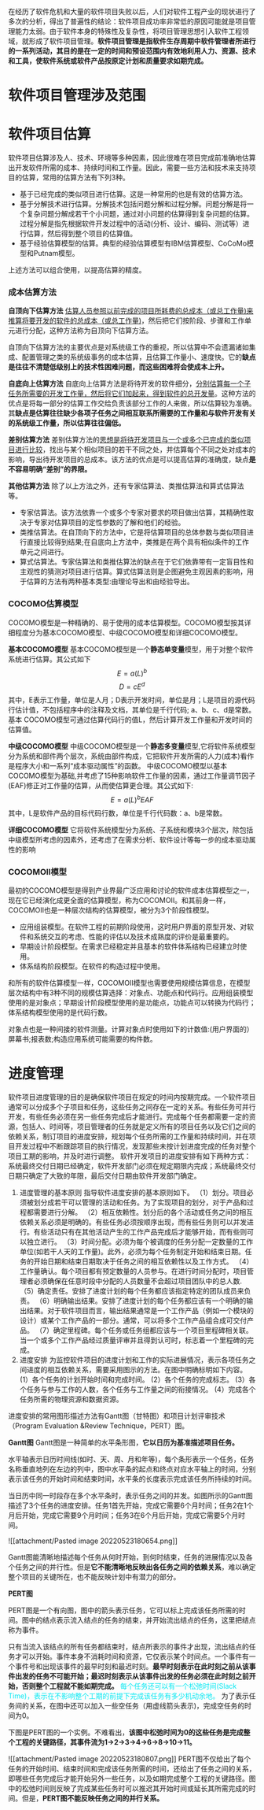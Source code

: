 
在经历了软件危机和大量的软件项目失败以后，人们对软件工程产业的现状进行了多次的分析，得出了普遍性的结论：软件项目成功率非常低的原因可能就是项目管理能力太弱。由于软件本身的特殊性及复杂性，将项目管理思想引入软件工程领域，就形成了软件项目管理。**软件项目管理是指软件生存周期中软件管理者所进行的一系列活动，其目的是在一定的时间和预设范围内有效地利用人力、资源、技术和工具，使软件系统或软件产品按原定计划和质量要求如期完成。**

# 软件项目管理涉及范围

# 软件项目估算

软件项目估算涉及人、技术、环境等多种因素，因此很难在项目完成前准确地估算出开发软件所需的成本、持续时间和工作量。因此，需要一些方法和技术来支持项目的估算，常用的估算方法有下列3种。

- 基于已经完成的类似项目进行估算。这是一种常用的也是有效的估算方法。
- 基于分解技术进行估算。分解技术包括问题分解和过程分解。问题分解是将一个复杂问题分解成若干个小问题，通过对小问题的估算得到复杂问题的估算。过程分解是指先根据软件开发过程中的活动(分析、设计、编码、测试等）进行估算，然后得到整个项目的估算值。
- 基于经验估算模型的估算。典型的经验估算模型有IBM估算模型、CoCoMo模型和Putnam模型。

上述方法可以组合使用，以提高估算的精度。

### 成本估算方法

**自顶向下估算方法**
<u>估算人员参照以前完成的项目所耗费的总成本（或总工作量)来推算将要开发的软件的总成本（或总工作量)</u>，然后把它们按阶段、步骤和工作单元进行分配，这种方法称为自顶向下估算方法。

自顶向下估算方法的主要优点是对系统级工作的重视，所以估算中不会遗漏诸如集成、配置管理之类的系统级事务的成本估算，且估算工作量小、速度快。它的**缺点是往往不清楚低级别上的技术性困难问题，而这些困难将会使成本上升。**

**自底向上估算方法**
自底向上估算方法是将待开发的软件细分，<u>分别估算每一个子任务所需要的开发工作量，然后将它们加起来，得到软件的总开发量</u>。这种方法的优点是将每一部分的估算工作交给负责该部分工作的人来做，所以估算较为准确。其**缺点是估算往往缺少各项子任务之间相互联系所需要的工作量和与软件开发有关的系统级工作量，所以估算往往偏低。**

**差别估算方法**
差别估算方法的<u>思想是将待开发项目与一个或多个已完成的类似项目进行比较</u>，找出与某个相似项目的若干不同之处，并估算每个不同之处对成本的影响，导出待开发项目的总成本。该方法的优点是可以提高估算的准确度，缺点**是不容易明确“差别”的界限。**

**其他估算方法**
除了以上方法之外，还有专家估算法、类推估算法和算式估算法等。
- 专家估算法。该方法依靠一个或多个专家对要求的项目做出估算，其精确性取决于专家对估算项目的定性参数的了解和他们的经验。
- 类推估算法。在自顶向下的方法中，它是将估算项目的总体参数与类似项目进行直接比较得到结果;在自底向上方法中，类推是在两个具有相似条件的工作单元之间进行。
- 算式估算法。专家估算法和类推估算法的缺点在于它们依靠带有一定盲目性和主观性的猜测对项目进行估算。算式估算法则是企图避免主观因素的影响，用于估算的方法有两种基本类型:由理论导出和由经验导出。

### COCOMO估算模型

COCOMO模型是一种精确的、易于使用的成本估算模型。COCOMO模型按其详细程度分为基本COCOMO模型、中级COCOMO模型和详细COCOMO模型。

**基本COCOMO模型**
基本COCOMO模型是一个**静态单变量**模型，用于对整个软件系统进行估算。其公式如下
$$E=a(L)^b$$
$$D= cE^d$$
其中，E表示工作量，单位是人月；D表示开发时间，单位是月；L是项目的源代码行估计值，不包括程序中的注释及文档，其单位是千行代码; a、b、c、d是常数。
基本 COCOMO模型可通过估算代码行的值L，然后计算开发工作量和开发时间的估算值。

**中级COCOMO模型**
中级COCOMO模型是一个**静态多变量**模型,它将软件系统模型分为系统和部件两个层次，系统由部件构成，它把软件开发所需的人力(成本)看作是程序大小和一系列“成本驱动属性”的函数。
中级COCOMO模型以基本COCOMO模型为基础,并考虑了15种影响软件工作量的因素，通过工作量调节因子(EAF)修正对工作量的估算，从而使估算更合理。其公式如下:
$$E= a(L)^bEAF$$
其中，L是软件产品的目标代码行数，单位是千行代码数：a、b是常数。

**详细COCOMO模型**
它将软件系统模型分为系统、子系统和模块3个层次，除包括中级模型所考虑的因素外，还考虑了在需求分析、软件设计等每一步的成本驱动属性的影响

### COCOMOII模型

最初的COCOMO模型是得到产业界最广泛应用和讨论的软件成本估算模型之一，现在它已经演化成更全面的估算模型，称为COCOMOII。和其前身一样，COCOMOII也是一种层次结构的估算模型，被分为3个阶段性模型。

- 应用组装模型。在软件工程的前期阶段使用，这时用户界面的原型开发、对软件和系统交互的考虑、性能的评估以及技术成熟度的评价是最重要的。
- 早期设计阶段模型。在需求已经稳定并且基本的软件体系结构已经建立时使用。
- 体系结构阶段模型。在软件的构造过程中使用。

和所有的软件估算模型一样，COCOMOII模型也需要使用规模估算信息，在模型层次结构中有3种不同的规模估算选择：对象点、功能点和代码行。应用组装模型使用的是对象点；早期设计阶段模型使用的是功能点，功能点可以转换为代码行；体系结构模型使用的是代码行数。

对象点也是一种间接的软件测量。计算对象点时使用如下的计数值:(用户界面的）屏幕书;报表数;构造应用系统可能需要的构件数。

# 进度管理
软件项目进度管理的目的是确保软件项目在规定的时间内按期完成。一个软件项目通常可以分成多个子项目和任务，这些任务之间存在一定的关系。有些任务可并行开发，有些任务必须在另一些任务完成后才能进行。完成每个任务都需要一定的资源，包括人、时间等，项目管理者的任务就是定义所有的项目任务以及它们之间的依赖关系，制订项目的进度安排，规划每个任务所需的工作量和持续时间，并在项目开发过程中不断跟踪项目的执行情况，发现那些未按计划进度完成的任务对整个项目工期的影响，并及时进行调整。
软件开发项目的进度安排有如下两种方式：系统最终交付日期已经确定，软件开发部门必须在规定期限内完成；系统最终交付日期只确定了大致的年限，最后交付日期由软件开发部门确定。
1. 进度管理的基本原则
指导软件进度安排的基本原则如下。
（1）划分。项目必须被划分成若干可以管理的活动和任务。为了实现项目的划分，对于产品和过程都需要进行分解。
（2）相互依赖性。划分后的各个活动或任务之间的相互依赖关系必须是明确的。有些任务必须按顺序出现，而有些任务则可以并发进行。有些活动只有在其他活动产生的工作产品完成后才能够开始，而有些则可以独立进行。
（3）时间分配。必须为每个被调度的任务分配一定数量的工作单位(如若干人天的工作量)。此外，必须为每个任务制定开始和结束日期。任务的开始日期和结束日期取决于任务之间的相互依赖性以及工作方式。
（4）工作量确认。每个项目都有预定数量的人员参与。在进行时间分配时，项目管理者必须确保在任意时段中分配的人员数量不会超过项目团队中的总人数.
（5）确定责任。安排了进度计划的每个任务都应该指定特定的团队成员来负责。
（6）明确输出结果。安排了进度计划的每个任务都应该有一个明确的输出结果。对于软件项目而言，输出结果通常是一个工作产品（例如一个模块的设计）或某个工作产品的一部分。通常，可以将多个工作产品组合成可交付产品。
（7）确定里程碑。每个任务或任务组都应该与一个项目里程碑相关联。当一个或多个工作产品经过质量评审并且得到认可时，标志着一个里程碑的完成。
2. 进度安排
为监控软件项目的进度计划和工作的实际进展情况，表示各项任务之间进度的相互依赖关系，需要采用图示的方法。在图中明确标明如下内容。
(1）各个任务的计划开始时间和完成时间。
(2）各个任务的完成标志。
(3）各个任务与参与工作的人数，各个任务与工作量之间的衔接情况。
(4）完成各个任务所需的物理资源和数据资源。

进度安排的常用图形描述方法有Gantt图（甘特图）和项目计划评审技术（Program Evaluation &Review Technique，PERT）图。

**Gantt图**
Gantt图是一种简单的水平条形图，**它以日历为基准描述项目任务。** 

水平轴表示日历时间线(如时、天、周、月和年等)，每个条形表示一个任务，任务名称垂直地列在左边的列中，图中水平条的起点和终点对应水平轴上的时间，分别表示该任务的开始时间和结束时间，水平条的长度表示完成该任务所持续的时间。

当日历中同一时段存在多个水平条时，表示任务之间的并发。如图所示的Gantt图描述了3个任务的进度安排。任务1首先开始，完成它需要6个月时间；任务2在1个月后开始，完成它需要9个月时间；任务3在6个月后开始，完成它需要5个月时间。

![[attachment/Pasted image 20220523180654.png]]

Gantt图能清晰地描述每个任务从何时开始，到何时结束，任务的进展情况以及各个任务之间的并行性。但是**它不能清晰地反映出各任务之间的依赖关系**，难以确定整个项目的关键所在，也不能反映计划中有潜力的部分。

**PERT图**

PERT图是一个有向图，图中的箭头表示任务，它可以标上完成该任务所需的时间。图中的结点表示流入结点的任务的结束，并开始流出结点的任务，这里把结点称为事件。

只有当流入该结点的所有任务都结束时，结点所表示的事件才出现，流出结点的任务才可以开始。事件本身不消耗时间和资源，它仅表示某个时间点。一个事件有一个事件号和出现该事件的最早时刻和最迟时刻。**最早时刻表示在此时刻之前从该事件出发的任务不可能开始；最迟时刻表示从该事件出发的任务必须在此时刻之前开始，否则整个工程就不能如期完成。** <font color=‘#2e80f2’>每个任务还可以有一个松弛时间(Slack Time)，表示在不影响整个工期的前提下完成该任务有多少机动余地。</font> 为了表示任务间的关系，在图中还可以加入一些空任务（用虚线箭头表示)，完成空任务的时间为0。

下图是PERT图的一个实例。不难看出，**该图中松弛时间为0的这些任务是完成整个工程的关键路径，其事件流为1→2→3→4→6→8→10→11。**

![[attachment/Pasted image 20220523180807.png]]
PERT图不仅给出了每个任务的开始时间、结束时间和完成该任务所需的时间，还给出了任务之间的关系，即哪些任务完成后才能开始另外一些任务，以及如期完成整个工程的关键路径。图中的松弛时间则反映了完成某些任务时可以推迟其开始时间或延长其所需完成的时间。但是，**PERT图不能反映任务之间的并行关系。**
